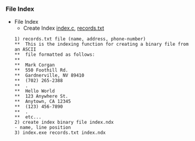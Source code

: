 
### File Index
* File Index
    * Create Index [index.c](https://github.com/csbyun-data/C-Pro/blob/main/chap03/Index/index.c), [records.txt](https://github.com/csbyun-data/C-Pro/blob/main/chap03/Index/records.txt)
    ```
    1) records.txt file (name, address, phone-number)
    **  This is the indexing function for creating a binary file from an ASCII
    **  file formatted as follows:
    **
    **  Mark Corgan
    **  550 Foothill Rd.
    **  Gardnerville, NV 89410
    **  (702) 265-2388
    **  .
    **  Hello World
    **  123 Anywhere St.
    **  Anytown, CA 12345
    **  (123) 456-7890
    **  .
    **  etc...
    2) create index binary file index.ndx
    - name, line position
    3) index.exe records.txt index.ndx
    ```
   
